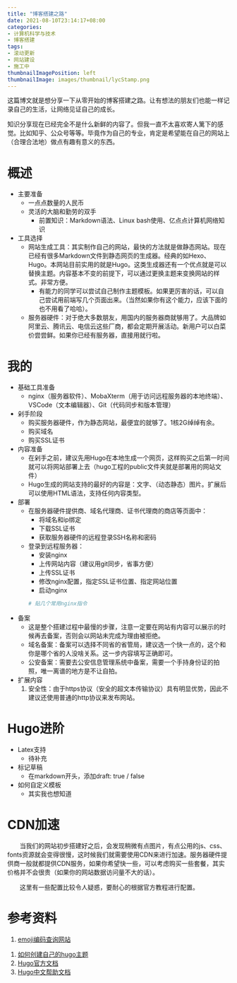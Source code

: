 ```yaml
---
title: "博客搭建之路"
date: 2021-08-10T23:14:17+08:00
categories:
- 计算机科学与技术
- 博客搭建
tags:
- 滚动更新
- 网站建设
- 施工中
thumbnailImagePosition: left
thumbnailImage: images/thumbnail/lycStamp.png
---
```

这篇博文就是想分享一下从零开始的博客搭建之路。让有想法的朋友们也能一样记录自己的生活，让网络见证自己的成长。
<!--more-->
知识分享现在已经完全不是什么新鲜的内容了。但我一直不太喜欢寄人篱下的感觉。比如知乎、公众号等等。毕竟作为自己的专业，肯定是希望能在自己的网站上（合理合法地）做点有趣有意义的东西。
# 概述
- 主要准备
    - 一点点数量的人民币
    - 灵活的大脑和勤劳的双手
        - 前置知识：Markdown语法、Linux bash使用、亿点点计算机网络知识
- 工具选择
    - 网站生成工具：其实制作自己的网站，最快的方法就是做静态网站。现在已经有很多Markdown文件到静态网页的生成器。经典的如Hexo、Hugo。本网站目前实用的就是Hugo。这类生成器还有一个优点就是可以替换主题。内容基本不变的前提下，可以通过更换主题来变换网站的样式。非常方便。
        - 有能力的同学可以尝试自己制作主题模板。如果更厉害的话，可以自己尝试用前端写几个页面出来。（当然如果你有这个能力，应该下面的也不用看了哈哈）。
    - 服务器硬件：对于绝大多数朋友，用国内的服务器商就够用了。大品牌如阿里云、腾讯云、电信云这些厂商，都会定期开展活动。新用户可以白菜价尝尝鲜。如果你已经有服务器，直接用就行啦。
# 我的
- 基础工具准备
    - nginx（服务器软件）、MobaXterm（用于访问远程服务器的本地终端）、VSCode（文本编辑器）、Git（代码同步和版本管理）
- 剁手阶段
    - 购买服务器硬件，作为静态网站，最便宜的就够了。1核2G绰绰有余。
    - 购买域名
    - 购买SSL证书
- 内容准备
    - 在剁手之前，建议先用Hugo在本地生成一个网页，这样购买之后第一时间就可以将网站部署上去（hugo工程的public文件夹就是部署用的网站文件）
    - Hugo生成的网站支持的最好的内容是：文字、（动态静态）图片。扩展后可以使用HTML语法，支持任何内容类型。
- 部署
    - 在服务器硬件提供商、域名代理商、证书代理商的商店等页面中：
        - 将域名和ip绑定 <!-- 查一下绑定时候的几个什么A的区别 -->
        - 下载SSL证书
        - 获取服务器硬件的远程登录SSH名称和密码
    - 登录到远程服务器：
        - 安装nginx
        - 上传网站内容（建议用git同步，省事方便）
        - 上传SSL证书 <!-- 贴一下ssl证书包含的内容 -->
        - 修改nginx配置，指定SSL证书位置、指定网站位置 <!-- 贴一下自己的配置 -->
        - 启动nginx
        ```bash
        # 贴几个常用nginx指令
        ```
- 备案
    - 这是整个搭建过程中最慢的步骤，注意一定要在网站有内容可以展示的时候再去备案，否则会以网站未完成为理由被拒绝。
    - 域名备案：备案可以选择不同省的省管局，建议选一个快一点的，这个和你是哪个省的人没啥关系。这一步内容填写正确即可。
    - 公安备案：需要去公安信息管理系统中备案，需要一个手持身份证的拍照，唯一离谱的地方是不让自拍。
- 扩展内容
    1. 安全性：由于https协议（安全的超文本传输协议）具有明显优势，因此不建议还使用普通的http协议来发布网站。
# Hugo进阶
- Latex支持
    - 待补充
- 标记草稿
    - 在markdown开头，添加draft: true / false
- 如何自定义模板
    - 其实我也想知道
# CDN加速
&emsp;&emsp;当我们的网站初步搭建好之后，会发现稍微有点图片，有点公用的js、css、fonts资源就会变得很慢，这时候我们就需要使用CDN来进行加速。服务器硬件提供商一般就都提供CDN服务，如果你希望快一些，可以考虑购买一些套餐，其实价格并不会很贵（如果你的网站数据访问量不大的话）。

&emsp;&emsp;这里有一些配置比较令人疑惑，要耐心的根据官方教程进行配置。
<!-- 贴一下自己的配置，尤其是回源那里 -->

# 参考资料
1. [emoji编码查询网站](https://www.webfx.com/tools/emoji-cheat-sheet/)
<!-- hugo原理 -->
1. [如何创建自己的hugo主题](https://www.jianshu.com/p/0b9aecff290c)
1. [Hugo官方文档](https://gohugo.io/documentation/)
1. [Hugo中文帮助文档](https://hugo.aiaide.com/)
<!-- nginx原理 -->
<!-- dns解析原理 -->
<!-- https原理 -->
<!-- CDN原理和术语 -->